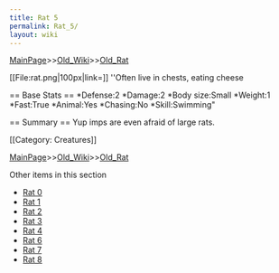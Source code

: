 ```yaml
---
title: Rat 5
permalink: Rat_5/
layout: wiki
---
```


[MainPage](/keeperrl_wiki/ "wikilink")>>[Old_Wiki](/keeperrl_wiki/Old_Wiki "wikilink")>>[Old_Rat](/keeperrl_wiki/Old_Rat "wikilink")

[[File:rat.png|100px|link=]] ''Often live in chests, eating cheese

== Base Stats ==
*Defense:2
*Damage:2
*Body size:Small
*Weight:1
*Fast:True
*Animal:Yes
*Chasing:No
*Skill:Swimming&quot;

== Summary ==
Yup imps are even afraid of large rats.

[[Category: Creatures]]

[MainPage](/keeperrl_wiki/ "wikilink")>>[Old_Wiki](/keeperrl_wiki/Old_Wiki "wikilink")>>[Old_Rat](/keeperrl_wiki/Old_Rat "wikilink")

Other items in this section
-    [Rat 0](/keeperrl_wiki/Rat_0 "wikilink")
-    [Rat 1](/keeperrl_wiki/Rat_1 "wikilink")
-    [Rat 2](/keeperrl_wiki/Rat_2 "wikilink")
-    [Rat 3](/keeperrl_wiki/Rat_3 "wikilink")
-    [Rat 4](/keeperrl_wiki/Rat_4 "wikilink")
-    [Rat 6](/keeperrl_wiki/Rat_6 "wikilink")
-    [Rat 7](/keeperrl_wiki/Rat_7 "wikilink")
-    [Rat 8](/keeperrl_wiki/Rat_8 "wikilink")
